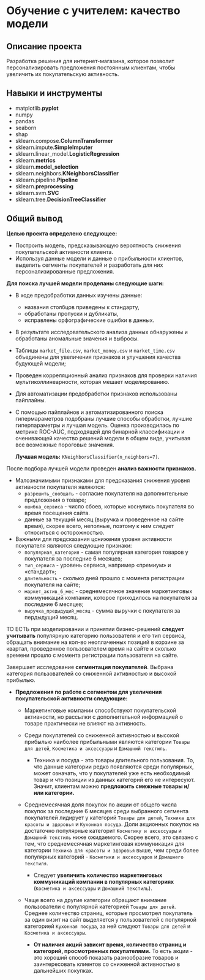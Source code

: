 # Обучение с учителем: качество модели
## Описание проекта
Разработка решения для интернет-магазина, которое позволит персонализировать предложения постоянным клиентам, чтобы увеличить их покупательскую активность.
## Навыки и инструменты
- matplotlib.**pyplot**
- numpy
- pandas
- seaborn
- shap
- sklearn.compose.**ColumnTransformer**
- sklearn.impute.**SimpleImputer**
- sklearn.linear_model.**LogisticRegression**
- sklearn.**metrics**
- sklearn.**model_selection**
- sklearn.neighbors.**KNeighborsClassifier**
- sklearn.pipeline.**Pipeline**
- sklearn.**preprocessing**
- sklearn.svm.**SVC**
- sklearn.tree.**DecisionTreeClassifier**
## Общий вывод
**Целью проекта определено следующее:**
- Построить модель, предсказывающую вероятность снижения покупательской активности клиента.
- Используя данные модели и данные о прибыльности клиентов, выделить сегменты покупателей и разработать для них персонализированные предложения.

**Для поиска лучшей модели проделаны следующие шаги:**
- В ходе предобработки данных изучены данные:
    - названия столбцов приведены к стандарту,
    - обработаны пропуски и дубликаты, 
    - исправлены орфографические ошибки в данных.
- В результате исследовательского анализа данных обнаружены и обработаны аномальные значения и выбросы.
- Таблицы `market_file.csv`, `market_money.csv` и `market_time.csv` объединены для увеличения признаков и улучшения качества будующей модели;
- Проведен корреляционный анализ признаков для проверки наличия мультиколлинеарности, которая мешает моделированию.
- Для автоматизации предобработки признаков использованы пайплайны.
- С помощью пайплайнов и автоматизированного поиска гипермараметров подобраны лучшие способы обработки, лучшие гиперпараметры и лучшая модель. Оценка производилась по метрике ROC-AUC, подходящей для бинарной классификации и оченивающей качество решений модели в общем виде, учитывая все возможные пороговые значения.

  **Лучшая модель:** `KNeighborsClassifier(n_neighbors=7)`.

После подбора лучшей модели проведен **анализ важности признаков.**
- Малозначимыми признаками для предсказания снижения уровня активности покупателя являются: 
    - `разрешить_сообщать` - согласие покупателя на дополнительные предложения о товаре;
    - `ошибка_сервиса` - число сбоев, которые коснулись покупателя во время посещения сайта.
    - данные за текущий месяц (выручка и проведенное на сайте время), скорее всего, неполные, поэтому к ним следует относиться с осторожностью.
- Важными для предсказания цснижения уровня активности покупателя являются следующие признаки:
    - `популярная_категория` - самая популярная категория товаров у покупателя за последние 6 месяцев;
    - `тип_сервиса` - уровень сервиса, например «премиум» и «стандарт»;
    - `длительность` - сколько дней прошло с момента регистрации покупателя на сайте;
    - `маркет_актив_6_мес` - среднемесячное значение маркетинговых коммуникаций компании, которое приходилось на покупателя за последние 6 месяцев;
    - `выручка_предыдущий_месяц` - сумма выручки с покупателя за пердыдущий месяц.
    
ТО ЕСТЬ при моделировании и принятии бизнес-решений **следует учитывать** популярную категорию пользователя и его тип сервиса, обращать внимание на кол-во неоплаченных позиций в корзине за квартал, проведенное пользователем время на сайте и сколько времени прошло с момента регистрации пользователя на сайте.

Завершает исследование **сегментация покупателей**. Выбрана категория пользователей со сниженной активностью и высокой прибылью.

- **Предложения по работе с сегментом для увеличения покупательской активности следующие:**
    - Маркетинговые компании способствуют покупательской активности, но рассылки с дополнительной информацией о товаре практически не влияют на активность.
    
    - Среди покупателей со сниженной активностью и высокой прибылью наиболее прибыльными являются категории `Товары для детей`, `Косметика и аксессуары` и `Домашний текстиль`.
        - Техника и посуда - это товары длительного пользования. То, что данные категории редко появляются среди популярных, может означать, что у покупателей уже есть необходимый товар и что позиции из данных категорий его не интересуют. Значит, клиентам можно **предложить смежные товары и/или категории.**
        
    - Среднемесячная доля покупок по акции от общего числа покупок за последние 6 месяцев среди выбранного сегмента покупателей лидирует у категорий `Товары для детей`, `Техника для красоты и здоровья` и `Кухонная посуда`. Доли акционных покупок на достаточно популярные категорит `Косметику и аксессуары` и `Домашний текстиль` ниже ожидаемого. Скорее всего, это связано с тем, что среднемесячная маркетинговая коммуникация для категории `Техника для красоты и здоровья` выше, чем среди более популярных категорий - `Косметики и аксессуаров` и `Домашнего текстиля`.
        - Следует **увеличить количество маркетинговых коммуникаций компании в популярных категориях** (`Косметика и аксессуары` и `Домашний текстиль`).
        
    - Чаще всего на другие категории обращают внимание пользователи с популярной категорией `Товары для детей`. Среднее количество страниц, которые просмотрел покупатель за один визит на сайт выделяется у пользователей с популярной категорией `Кухонная посуда`, за ней следуют `Товары для детей` и `Косметика и аксессуары`. 
        - **От наличия акций зависит время, количество страниц и категорий, просмотренных покупателями.** То есть акции - это хороший способ показать разнообразие товаров и заинтересовать клиентов со сниженной активностью в дальнейших покупках.

